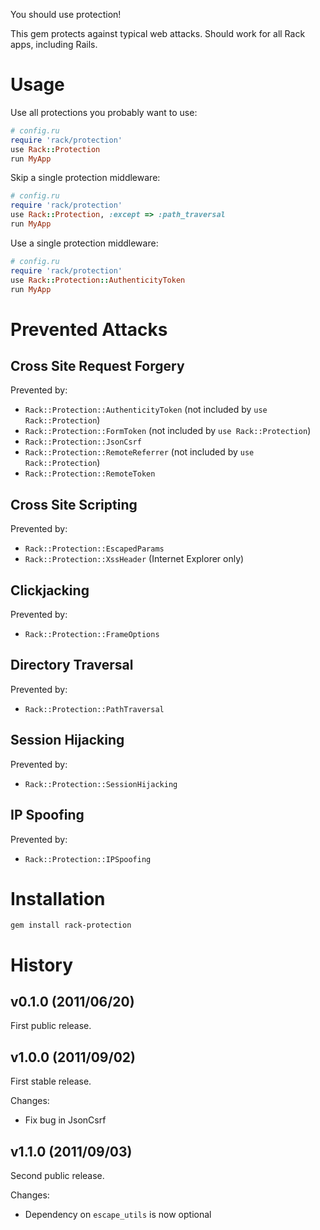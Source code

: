 You should use protection!

This gem protects against typical web attacks.
Should work for all Rack apps, including Rails.

# Usage

Use all protections you probably want to use:

``` ruby
# config.ru
require 'rack/protection'
use Rack::Protection
run MyApp
```

Skip a single protection middleware:

``` ruby
# config.ru
require 'rack/protection'
use Rack::Protection, :except => :path_traversal
run MyApp
```

Use a single protection middleware:

``` ruby
# config.ru
require 'rack/protection'
use Rack::Protection::AuthenticityToken
run MyApp
```

# Prevented Attacks

## Cross Site Request Forgery

Prevented by:

* `Rack::Protection::AuthenticityToken` (not included by `use Rack::Protection`)
* `Rack::Protection::FormToken` (not included by `use Rack::Protection`)
* `Rack::Protection::JsonCsrf`
* `Rack::Protection::RemoteReferrer` (not included by `use Rack::Protection`)
* `Rack::Protection::RemoteToken`

## Cross Site Scripting

Prevented by:

* `Rack::Protection::EscapedParams`
* `Rack::Protection::XssHeader` (Internet Explorer only)

## Clickjacking

Prevented by:

* `Rack::Protection::FrameOptions`

## Directory Traversal

Prevented by:

* `Rack::Protection::PathTraversal`

## Session Hijacking

Prevented by:

* `Rack::Protection::SessionHijacking`

## IP Spoofing

Prevented by:

* `Rack::Protection::IPSpoofing`

# Installation

    gem install rack-protection

# History

## v0.1.0 (2011/06/20)

First public release.

## v1.0.0 (2011/09/02)

First stable release.

Changes:

* Fix bug in JsonCsrf

## v1.1.0 (2011/09/03)

Second public release.

Changes:

* Dependency on `escape_utils` is now optional
